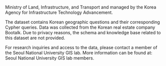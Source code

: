 Ministry of Land, Infrastructure, and Transport and managed by the Korea Agency for Infrastructure Technology Advancement.

The dataset contains Korean geographic questions and their corresponding Cypher queries. Data was collected from the Korean real estate company Bootalk. Due to privacy reasons, the schema and knowledge base related to this dataset are not provided.

For research inquiries and access to the data, please contact a member of the Seoul National University GIS lab. More information can be found at: Seoul National University GIS lab members.

